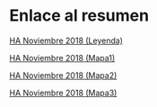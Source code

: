 # Enlace al resumen
[HA Noviembre 2018 (Leyenda)](https://docs.google.com/spreadsheets/d/1Bdp6m9Q5Ozy8_MelNTreQPUQoXCj6MohgkPv8qVSSnY/edit?usp=sharing)

[HA Noviembre 2018 (Mapa1)](https://docs.google.com/spreadsheets/d/1Bdp6m9Q5Ozy8_MelNTreQPUQoXCj6MohgkPv8qVSSnY/edit#gid=888046286)

[HA Noviembre 2018 (Mapa2)](https://docs.google.com/spreadsheets/d/1Bdp6m9Q5Ozy8_MelNTreQPUQoXCj6MohgkPv8qVSSnY/edit#gid=282948685)

[HA Noviembre 2018 (Mapa3)](https://docs.google.com/spreadsheets/d/1Bdp6m9Q5Ozy8_MelNTreQPUQoXCj6MohgkPv8qVSSnY/edit#gid=2107761404)

 
